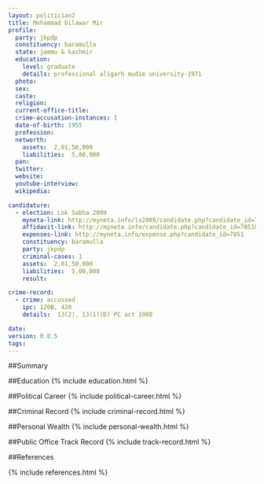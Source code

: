 ```yaml
---
layout: politician2
title: Mohammad Dilawar Mir
profile: 
  party: jkpdp
  constituency: baramulla
  state: jammu & kashmir
  education: 
    level: graduate
    details: professional aligarh mudim university-1971
  photo: 
  sex: 
  caste: 
  religion: 
  current-office-title: 
  crime-accusation-instances: 1
  date-of-birth: 1955
  profession: 
  networth: 
    assets:  2,01,50,000
    liabilities:  5,00,000
  pan: 
  twitter: 
  website: 
  youtube-interview: 
  wikipedia: 

candidature: 
  - election: Lok Sabha 2009
    myneta-link: http://myneta.info/ls2009/candidate.php?candidate_id=7851
    affidavit-link: http://myneta.info/candidate.php?candidate_id=7851&scan=original
    expenses-link: http://myneta.info/expense.php?candidate_id=7851
    constituency: baramulla 
    party: jkpdp
    criminal-cases: 1
    assets:  2,01,50,000
    liabilities:  5,00,000
    result:  

crime-record: 
  - crime: accussed
    ipc: 120B, 420
    details:  13(2), 13(1)(D) PC act 1988  

date: 
version: 0.0.5
tags: 
---
```

##Summary


##Education
{% include education.html %}


##Political Career
{% include political-career.html %}


##Criminal Record
{% include criminal-record.html %}


##Personal Wealth
{% include personal-wealth.html %}


##Public Office Track Record
{% include track-record.html %}


##References


{% include references.html %}